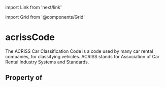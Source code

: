 import Link from 'next/link'
  
import Grid from '@components/Grid'

# acrissCode

The ACRISS Car Classification Code is a code used by many car rental companies, for classifying vehicles. ACRISS stands for Association of Car Rental Industry Systems and Standards.

## Property of




